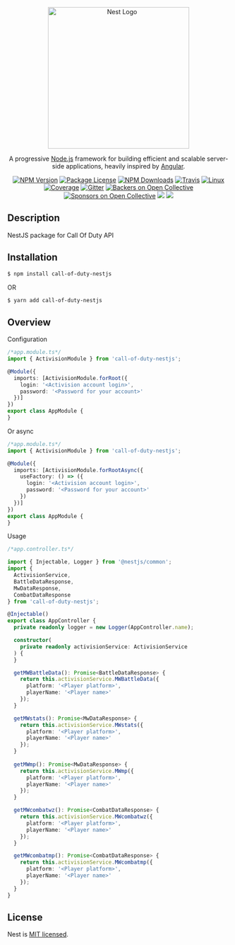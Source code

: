<p align="center">
  <a href="http://nestjs.com/" target="blank"><img src="https://nestjs.com/img/logo_text.svg" width="320" alt="Nest Logo" /></a>
</p>

[travis-image]: https://api.travis-ci.org/nestjs/nest.svg?branch=master
[travis-url]: https://travis-ci.org/nestjs/nest
[linux-image]: https://img.shields.io/travis/nestjs/nest/master.svg?label=linux
[linux-url]: https://travis-ci.org/nestjs/nest
  
  <p align="center">A progressive <a href="http://nodejs.org" target="blank">Node.js</a> framework for building efficient and scalable server-side applications, heavily inspired by <a href="https://angular.io" target="blank">Angular</a>.</p>
    <p align="center">
<a href="https://www.npmjs.com/~nestjscore"><img src="https://img.shields.io/npm/v/@nestjs/core.svg" alt="NPM Version" /></a>
<a href="https://www.npmjs.com/~nestjscore"><img src="https://img.shields.io/npm/l/@nestjs/core.svg" alt="Package License" /></a>
<a href="https://www.npmjs.com/~nestjscore"><img src="https://img.shields.io/npm/dm/@nestjs/core.svg" alt="NPM Downloads" /></a>
<a href="https://travis-ci.org/nestjs/nest"><img src="https://api.travis-ci.org/nestjs/nest.svg?branch=master" alt="Travis" /></a>
<a href="https://travis-ci.org/nestjs/nest"><img src="https://img.shields.io/travis/nestjs/nest/master.svg?label=linux" alt="Linux" /></a>
<a href="https://coveralls.io/github/nestjs/nest?branch=master"><img src="https://coveralls.io/repos/github/nestjs/nest/badge.svg?branch=master#5" alt="Coverage" /></a>
<a href="https://gitter.im/nestjs/nestjs?utm_source=badge&utm_medium=badge&utm_campaign=pr-badge&utm_content=body_badge"><img src="https://badges.gitter.im/nestjs/nestjs.svg" alt="Gitter" /></a>
<a href="https://opencollective.com/nest#backer"><img src="https://opencollective.com/nest/backers/badge.svg" alt="Backers on Open Collective" /></a>
<a href="https://opencollective.com/nest#sponsor"><img src="https://opencollective.com/nest/sponsors/badge.svg" alt="Sponsors on Open Collective" /></a>
  <a href="https://paypal.me/kamilmysliwiec"><img src="https://img.shields.io/badge/Donate-PayPal-dc3d53.svg"/></a>
  <a href="https://twitter.com/nestframework"><img src="https://img.shields.io/twitter/follow/nestframework.svg?style=social&label=Follow"></a>
</p>
  <!--[![Backers on Open Collective](https://opencollective.com/nest/backers/badge.svg)](https://opencollective.com/nest#backer)
  [![Sponsors on Open Collective](https://opencollective.com/nest/sponsors/badge.svg)](https://opencollective.com/nest#sponsor)-->

## Description

NestJS package for Call Of Duty API

## Installation

```bash
$ npm install call-of-duty-nestjs
```
OR
```bash
$ yarn add call-of-duty-nestjs
```

## Overview
Configuration
```typescript
/*app.module.ts*/
import { ActivisionModule } from 'call-of-duty-nestjs';

@Module({
  imports: [ActivisionModule.forRoot({
    login: '<Activision account login>',
    password: '<Password for your account>'
  })]
})
export class AppModule {
}
```
Or async
```typescript
/*app.module.ts*/
import { ActivisionModule } from 'call-of-duty-nestjs';

@Module({
  imports: [ActivisionModule.forRootAsync({
    useFactory: () => ({
      login: '<Activision account login>',
      password: '<Password for your account>'
    })
  })]
})
export class AppModule {
}
```
Usage
```typescript
/*app.controller.ts*/

import { Injectable, Logger } from '@nestjs/common';
import { 
  ActivisionService,
  BattleDataResponse,
  MwDataResponse,
  CombatDataResponse
} from 'call-of-duty-nestjs';

@Injectable()
export class AppController {
  private readonly logger = new Logger(AppController.name);

  constructor(
    private readonly activisionService: ActivisionService
  ) {
  }

  getMWBattleData(): Promise<BattleDataResponse> {
    return this.activisionService.MWBattleData({
      platform: '<Player platform>',
      playerName: '<Player name>'
    });
  }

  getMWstats(): Promise<MwDataResponse> {
    return this.activisionService.MWstats({
      platform: '<Player platform>',
      playerName: '<Player name>'
    });
  }
  
  getMWmp(): Promise<MwDataResponse> {
    return this.activisionService.MWmp({
      platform: '<Player platform>',
      playerName: '<Player name>'
    });
  }

  getMWcombatwz(): Promise<CombatDataResponse> {
    return this.activisionService.MWcombatwz({
      platform: '<Player platform>',
      playerName: '<Player name>'
    });
  }

  getMWcombatmp(): Promise<CombatDataResponse> {
    return this.activisionService.MWcombatmp({
      platform: '<Player platform>',
      playerName: '<Player name>'
    });
  }
}
```

## License

  Nest is [MIT licensed](LICENSE).
